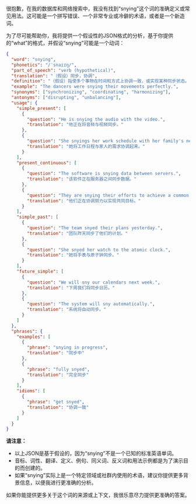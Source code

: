 很抱歉，在我的数据库和网络搜索中，我没有找到“snying”这个词的准确定义或常见用法。这可能是一个拼写错误、一个非常专业或冷僻的术语，或者是一个新造词。

为了尽可能帮助你，我将提供一个假设性的JSON格式的分析，基于你提供的“what”的格式，并假设“snying”可能是一个动词：

```json
{
  "word": "snying",
  "phonetics": "/ˈsnaɪɪŋ/",
  "part_of_speech": "verb (hypothetical)",
  "translation": "（假设）同步，协调",
  "definition": "（假设）指使多个事物在时间和方式上协调一致，或实现某种同步状态。",
  "example": "The dancers were snying their movements perfectly.",
  "synonyms": ["synchronizing", "coordinating", "harmonizing"],
  "antonyms": ["disrupting", "unbalancing"],
  "usage": {
    "simple_present": [
      {
        "question": "He is snying the audio with the video.",
        "translation": "他正在将音频与视频同步。"
      },
      {
        "question": "She snyings her work schedule with her family's needs.",
        "translation": "她将工作日程与家人的需求协调起来。"
      }
    ],
    "present_continuous": [
      {
        "question": "The software is snying data between servers.",
        "translation": "该软件正在服务器之间同步数据。"
      },
      {
        "question": "They are snying their efforts to achieve a common goal.",
        "translation": "他们正在协调努力以实现共同目标。"
      }
    ],
    "simple_past": [
      {
        "question": "The team snyed their plans yesterday.",
        "translation": "团队昨天同步了他们的计划。"
      },
      {
        "question": "She snyed her watch to the atomic clock.",
        "translation": "她将手表与原子钟同步。"
      }
    ],
    "future_simple": [
      {
        "question": "We will sny our calendars next week.",
        "translation": "下周我们将同步日历。"
      },
      {
        "question": "The system will sny automatically.",
        "translation": "系统将自动同步。"
      }
    ]
  },
  "phrases": {
    "examples": [
      {
        "phrase": "snying in progress",
        "translation": "同步中"
      },
      {
        "phrase": "fully snyed",
        "translation": "完全同步"
      }
    ],
    "idioms": [
      {
        "phrase": "get snyed",
        "translation": "协调一致"
      }
    ]
  }
}
```

**请注意：**

*   以上JSON是基于假设的，因为“snying”不是一个已知的标准英语单词。
*   音标、词性、翻译、定义、例句、同义词、反义词和用法示例都是为了演示目的而创建的。
*   如果“snying”实际上是一个特定领域或社群内使用的术语，建议你提供更多背景信息，以便我进行更准确的分析。

如果你能提供更多关于这个词的来源或上下文，我很乐意尽力提供更准确的答案。
 